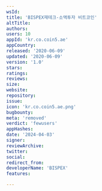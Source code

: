 ```yaml
---
wsId: 
title: 'BISPEX재테크-소액투자 비트코인'
altTitle: 
authors: 
users: 10
appId: 'kr.co.coin5.ae'
appCountry: 
released: '2020-06-09'
updated: '2020-06-09'
version: '1.0'
stars: 
ratings: 
reviews: 
size: 
website: 
repository: 
issue: 
icon: 'kr.co.coin5.ae.png'
bugbounty: 
meta: 'removed'
verdict: 'fewusers'
appHashes: 
date: '2024-04-03'
signer: 
reviewArchive: 
twitter: 
social: 
redirect_from: 
developerName: 'BISPEX'
features: 

---
```


